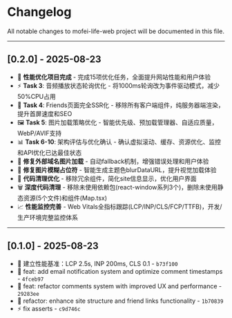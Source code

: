 # Changelog

All notable changes to mofei-life-web project will be documented in this file.


---

## [0.2.0] - 2025-08-23
- 🚀 **性能优化项目完成** - 完成15项优化任务，全面提升网站性能和用户体验
- ⚡ **Task 3**: 音频播放状态轮询优化 - 将1000ms轮询改为事件驱动模式，减少50%CPU占用
- 🏃 **Task 4**: Friends页面完全SSR化 - 移除所有客户端组件，纯服务器端渲染，提升首屏速度和SEO
- 🖼️ **Task 5**: 图片加载策略优化 - 智能优先级、预加载管理器、自适应质量，WebP/AVIF支持
- 📊 **Task 6-10**: 架构评估与优化确认 - 确认虚拟滚动、缓存、资源优化、监控和API优化已达最佳状态
- 🔧 **修复外部域名图片加载** - 自动fallback机制，增强错误处理和用户体验
- 🎨 **修复图片模糊占位符** - 智能生成主题色blurDataURL，提升视觉加载体验
- 🧹 **代码清理优化** - 移除冗余组件，简化site信息显示，优化用户界面
- 🗑️ **深度代码清理** - 移除未使用依赖包(react-window系列3个)，删除未使用静态资源(5个文件)和组件(Map.tsx)
- 📈 **性能监控完善** - Web Vitals全指标跟踪(LCP/INP/CLS/FCP/TTFB)，开发/生产环境完整监控体系

---

## [0.1.0] - 2025-08-23
- 🎯 建立性能基准：LCP 2.5s, INP 200ms, CLS 0.1 - `b73f100`
- 📧 feat: add email notification system and optimize comment timestamps - `4fceb97`
- 💬 feat: refactor comments system with improved UX and performance - `29283ee`
- 🔗 refactor: enhance site structure and friend links functionality - `1b70839`
- ⚡ fix asserts - `c9d746c`
